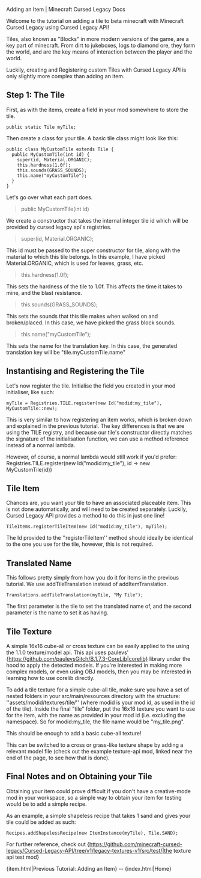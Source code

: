Adding an Item | Minecraft Cursed Legacy Docs

Welcome to the tutorial on adding a tile to beta minecraft with Minecraft Cursed Legacy using Cursed Legacy API!

Tiles, also known as "Blocks" in more modern versions of the game, are a key part of minecraft. From dirt to jukeboxes, logs to diamond ore, they form the world, and are the key means of interaction between the player and the world.

Luckily, creating and Registering custom Tiles with Cursed Legacy API is only slightly more complex than adding an item.

## Step 1: The Tile

First, as with the items, create a field in your mod somewhere to store the tile.

```
public static Tile myTile;
```

Then create a class for your tile. A basic tile class might look like this:

```
public class MyCustomTile extends Tile {
  public MyCustomTile(int id) {
    super(id, Material.ORGANIC);
    this.hardness(1.0f);
    this.sounds(GRASS_SOUNDS);
    this.name("myCustomTile");
  }
}
```

Let's go over what each part does.

> public MyCustomTile(int id)

We create a constructor that takes the internal integer tile id which will be provided by cursed legacy api's registries.

> super(id, Material.ORGANIC);

This id must be passed to the super constructor for tile, along with the material to which this tile belongs. In this example, I have picked Material.ORGANIC, which is used for leaves, grass, etc. 

> this.hardness(1.0f);

This sets the hardness of the tile to 1.0f. This affects the time it takes to mine, and the blast resistance.

> this.sounds(GRASS_SOUNDS);

This sets the sounds that this tile makes when walked on and broken/placed. In this case, we have picked the grass block sounds.

> this.name("myCustomTile");

This sets the name for the translation key. In this case, the generated translation key will be "tile.myCustomTile.name"

## Instantising and Registering the Tile

Let's now register the tile.
Initialise the field you created in your mod initialiser, like such: 

```
myTile = Registries.TILE.register(new Id("modid:my_tile"), MyCustomTile::new);
```

This is very similar to how registering an item works, which is broken down and explained in the previous tutorial. The key differences is that we are using the TILE registry, and because our tile's constructor directly matches the signature of the initialisation function, we can use a method reference instead of a normal lambda.

However, of course, a normal lambda would still work if you'd prefer: Registries.TILE.register(new Id("modid:my_tile"), id -> new MyCustomTile(id))

## Tile Item

Chances are, you want your tile to have an associated placeable item. This is not done automatically, and will need to be created separately. Luckily, Cursed Legacy API provides a method to do this in just one line!

```
TileItems.registerTileItem(new Id("modid:my_tile"), myTile);
```

The Id provided to the ''registerTileItem'' method should ideally be identical to the one you use for the tile, however, this is not required.

## Translated Name

This follows pretty simply from how you do it for items in the previous tutorial. We use addTileTranslation instead of addItemTranslation.

```
Translations.addTileTranslation(myTile, "My Tile");
```

The first parameter is the tile to set the translated name of, and the second parameter is the name to set it as having.

## Tile Texture

A simple 16x16 cube-all or cross texture can be easily applied to the using the 1.1.0 texture/model api. This api uses paulevs' {https://github.com/paulevsGitch/B.1.7.3-CoreLib|corelib} library under the hood to apply the detected models. If you're interested in making more complex models, or even using OBJ models, then you may be interested in learning how to use corelib directly.

To add a tile texture for a simple cube-all tile, make sure you have a set of nested folders in your src/main/resources directory with the structure: ''assets/modid/textures/tile/'' (where modid is your mod id, as used in the id of the tile). Inside the final "tile" folder, put the 16x16 texture you want to use for the item, with the name as provided in your mod id (i.e. excluding the namespace). So for modid:my_tile, the file name would be "my_tile.png".

This should be enough to add a basic cube-all texture!

This can be switched to a cross or grass-like texture shape by adding a relevant model file (check out the example texture-api mod, linked near the end of the page, to see how that is done).

## Final Notes and on Obtaining your Tile

Obtaining your item could prove difficult if you don't have a creative-mode mod in your workspace, so a simple way to obtain your item for testing would be to add a simple recipe.

As an example, a simple shapeless recipe that takes 1 sand and gives your tile could be added as such:

```
Recipes.addShapelessRecipe(new ItemInstance(myTile), Tile.SAND);
```

For further reference, check out {https://github.com/minecraft-cursed-legacy/Cursed-Legacy-API/tree/v1/legacy-textures-v1/src/test/|the texture api test mod}

{item.html|Previous Tutorial: Adding an Item} -- {index.html|Home}
